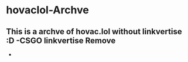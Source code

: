 # hovaclol-Archve
This is a archve of hovac.lol 
without linkvertise :D
-CSGO linkvertise Remove
-
-

